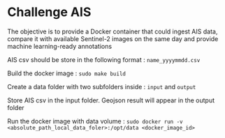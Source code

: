 # Challenge AIS

The objective is to provide
a Docker container that could ingest AIS data, compare it with available Sentinel-2 images on the
same day and provide machine learning-ready annotations

AIS csv should be store in the following format : `name_yyyymmdd.csv`

Build the docker image : `sudo make build`

Create a data folder with two subfolders inside : `input` and `output`

Store AIS csv in the input folder. Geojson result will appear in the output folder 

Run the docker image with data
volume : `sudo docker run -v <absolute_path_local_data_foler>:/opt/data <docker_image_id>`
